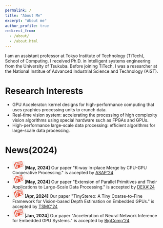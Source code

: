 ```yaml
---
permalink: /
title: "About Me"
excerpt: "About me"
author_profile: true
redirect_from: 
  - /about/
  - /about.html
---
```


I am an assistant professor at Tokyo Institute of Technology (TiTech), School of Computing. I received Ph.D. in Intelligent systems engineering from the University of Tsukuba. Before joining TiTech, I was a researcher at the National Institue of Advanced Industrial Science and Technology (AIST).

Research Interests 
======
* GPU Accelerator: kernel designs for high-performance computing that uses graphics processing units to crunch data.
* Real-time vision system: accelerating the processing of high complexity vision algorithms using special hardware such as FPGAs and GPUs.
* High-performance large-scale data processing: efficient algorithms for large-scale data processing.

News(2024) 
======
* <img src="../images/news.jpg" alt="Icon" width="40" />**[May, 2024]** Our paper "K-way In-place Merge by CPU-GPU Cooperative Processing." is accepted by [ASAP'24](https://www.asap2024.org/)
* <img src="../images/news.jpg" alt="Icon" width="40" />**[May, 2024]** Our paper "Extension of Parallel Primitives and Their Applications to Large-Scale Data Processing." is accepted by [DEXA'24](https://www.dexa.org/node/97)
* <img src="../images/news.jpg" alt="Icon" width="40" />**[Apr, 2024]** Our paper "TinyStereo: A Tiny Coarse-to-Fine Framework for Vision-based Depth Estimation on Embedded GPUs." is accepted by [TSMC'24](https://ieeexplore.ieee.org/xpl/RecentIssue.jsp?punumber=6221021)
* <img src="../images/news.jpg" alt="Icon" width="40" />**[Jan, 2024]** Our paper "Acceleration of Neural Network Inference for Embedded GPU Systems." is accepted by [BigComp'24](https://www.bigcomputing.org/conf2024/)
